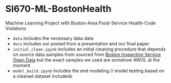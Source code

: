 # SI670-ML-BostonHealth
Machine Learning Project with Boston-Area Food-Service Health-Code Violations

- `data` includes the necessary data data
- `docs` includes our posted from a presentation and our final paper
- `initial_clean.ipynb` includes an initial cleaning procedure that depends on source data samples from sourced from [Boston Inspection Service Open Data](https://data.boston.gov/organization/inspectional-services-department-org) but the exact samples we used are somehow AWOL at the moment
- `model_build.ipynb` includes the end modeling // model testing based on a cleaned dataset includeds